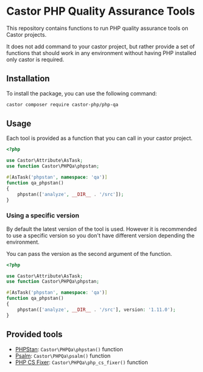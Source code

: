 # Castor PHP Quality Assurance Tools

This repository contains functions to run PHP quality assurance tools on Castor projects.

It does not add command to your castor project, but rather provide a set of functions that should
work in any environment without having PHP installed only castor is required.

## Installation

To install the package, you can use the following command:

```bash
castor composer require castor-php/php-qa
```

## Usage

Each tool is provided as a function that you can call in your castor project.

```php
<?php

use Castor\Attribute\AsTask;
use function Castor\PHPQa\phpstan;

#[AsTask('phpstan', namespace: 'qa')]
function qa_phpstan()
{
    phpstan(['analyze', __DIR__ . '/src']);
}
```

### Using a specific version

By default the latest version of the tool is used. However it is recommended to use a specific version
so you don't have different version depending the environment.

You can pass the version as the second argument of the function.

```php
<?php

use Castor\Attribute\AsTask;
use function Castor\PHPQa\phpstan;

#[AsTask('phpstan', namespace: 'qa')]
function qa_phpstan()
{
    phpstan(['analyze', __DIR__ . '/src'], version: '1.11.0');
}
```

## Provided tools

* [PHPStan](https://phpstan.org/): `Castor\PHPQa\phpstan()` function
* [Psalm](https://psalm.dev/): `Castor\PHPQa\psalm()` function
* [PHP CS Fixer](https://cs.symfony.com/): `Castor\PHPQa\php_cs_fixer()` function

